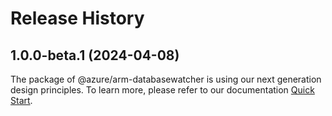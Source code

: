 # Release History
    
## 1.0.0-beta.1 (2024-04-08)

The package of @azure/arm-databasewatcher is using our next generation design principles. To learn more, please refer to our documentation [Quick Start](https://aka.ms/js-track2-quickstart).
